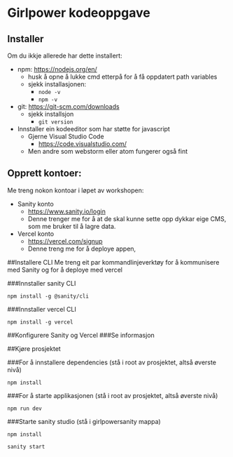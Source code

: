 # Girlpower kodeoppgave 

## Installer 
Om du ikkje allerede har dette installert:
- npm: https://nodejs.org/en/ 
  - husk å opne å lukke cmd etterpå for å få oppdatert path variables
  - sjekk installasjonen:
    - `node -v` 
    - `npm -v`
- git: https://git-scm.com/downloads 
  - sjekk installsjon
    - `git version`
- Innstaller ein kodeeditor som har støtte for javascript
  - Gjerne Visual Studio Code
    - https://code.visualstudio.com/
  - Men andre som webstorm eller atom fungerer også fint


## Opprett kontoer:
Me treng nokon kontoar i løpet av workshopen: 

- Sanity konto 
  - https://www.sanity.io/login
  - Denne trenger me for å at de skal kunne sette opp dykkar eige CMS, som me bruker til å lagre data. 
- Vercel konto 
  - https://vercel.com/signup
  - Denne treng me for å deploye appen, 



##Installere CLI
Me treng eit par kommandlinjeverktøy for å kommunisere med Sanity og for å deploye med vercel

###Innstaller sanity CLI

`npm install -g @sanity/cli`

###Innstaller vercel CLI

`npm install -g vercel`


##Konfigurere Sanity og Vercel
###Se informasjon 

##Kjøre prosjektet

###For å innstallere dependencies (stå i root av prosjektet, altså øverste nivå)

`npm install`

###For å starte applikasjonen (stå i root av prosjektet, altså øverste nivå)

`npm run dev`

###Starte sanity studio (stå i girlpowersanity mappa)

`npm install`

`sanity start`

